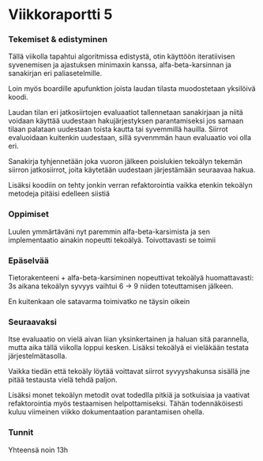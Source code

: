 # Viikkoraportti 5

### Tekemiset & edistyminen

Tällä viikolla tapahtui algoritmissa edistystä, otin käyttöön iteratiivisen syvenemisen ja ajastuksen minimaxin kanssa, alfa-beta-karsinnan ja sanakirjan eri paliasetelmille.

Loin myös boardille apufunktion joista laudan tilasta muodostetaan yksilöivä koodi.

Laudan tilan eri jatkosiirtojen evaluaatiot tallennetaan sanakirjaan ja niitä voidaan käyttää uudestaan hakujärjestyksen parantamiseksi jos samaan tilaan palataan uudestaan toista kautta tai syvemmillä hauilla. Siirrot evaluoidaan kuitenkin uudestaan, sillä syvenmmän haun evaluaatio voi olla eri.

Sanakirja tyhjennetään joka vuoron jälkeen poislukien tekoälyn tekemän siirron jatkosiirrot, joita käytetään uudestaan järjestämään seuraavaa hakua.

Lisäksi koodiin on tehty jonkin verran refaktorointia vaikka etenkin tekoälyn metodeja pitäisi edelleen siistiä

### Oppimiset

Luulen ymmärtäväni nyt paremmin alfa-beta-karsimista ja sen implementaatio ainakin nopeutti tekoälyä. Toivottavasti se toimii

### Epäselvää

Tietorakenteeni + alfa-beta-karsiminen nopeuttivat tekoälyä huomattavasti: 3s aikana tekoälyn syvyys vaihtui 6 -> 9 niiden toteuttamisen jälkeen.

En kuitenkaan ole satavarma toimivatko ne täysin oikein

### Seuraavaksi

Itse evaluaatio on vielä aivan liian yksinkertainen ja haluan sitä parannella, mutta aika tällä viikolla loppui kesken. Lisäksi tekoälyä ei vieläkään testata järjestelmätasolla.

Vaikka tiedän että tekoäly löytää voittavat siirrot syvyyshakunsa sisällä jne pitää testausta vielä tehdä paljon.

Lisäksi monet tekoälyn metodit ovat todedlla pitkiä ja sotkuisiaa ja vaativat refaktorointia myös testaamisen helpottamiseksi. Tähän todennäköisesti kuluu viimeinen viikko dokumentaation parantamisen ohella.

### Tunnit

Yhteensä noin 13h
